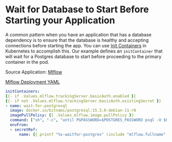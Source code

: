 # Wait for Database to Start Before Starting your Application

A common pattern when you have an application that has a database dependency is to ensure that the database is healthy and accepting connections before starting the app. You can use [Init Containers](https://kubernetes.io/docs/concepts/workloads/pods/init-containers/) in Kubernetes to accomplish this. Our example defines an `initContainer` that will wait for a Postgres database to start before proceeding to the primary container in the pod.

Source Application: [Mlflow](https://github.com/replicatedhq/platform-examples/blob/main/applications/mlflow)

[Mlflow Deployment YAML](https://github.com/replicatedhq/platform-examples/blob/main/applications/mlflow/chart/mlflow/templates/deployment.yaml)
```yaml
initContainers:
{{- if .Values.mlflow.trackingServer.basicAuth.enabled }}
{{- if not .Values.mlflow.trackingServer.basicAuth.existingSecret }}
- name: wait-for-postgresql
  image: docker.io/bitnami/postgresql:15.3.0-debian-11-r0
  imagePullPolicy: {{ .Values.mlflow.image.pullPolicy }}
  command: ["sh", "-c", "until PGPASSWORD=$POSTGRES_PASSWORD psql -U $POSTGRES_USER -h $POSTGRES_HOST -p 5432 -d $POSTGRES_DB -c 'SELECT 1'; do sleep 1; done;"]
  envFrom:
  - secretRef:
      name: {{ printf "%s-waitfor-postgres" (include "mlflow.fullname" .)  | trunc 63 | trimAll "-" }}
```
